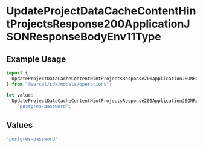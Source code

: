 # UpdateProjectDataCacheContentHintProjectsResponse200ApplicationJSONResponseBodyEnv11Type

## Example Usage

```typescript
import {
  UpdateProjectDataCacheContentHintProjectsResponse200ApplicationJSONResponseBodyEnv11Type,
} from "@vercel/sdk/models/operations";

let value:
  UpdateProjectDataCacheContentHintProjectsResponse200ApplicationJSONResponseBodyEnv11Type =
    "postgres-password";
```

## Values

```typescript
"postgres-password"
```